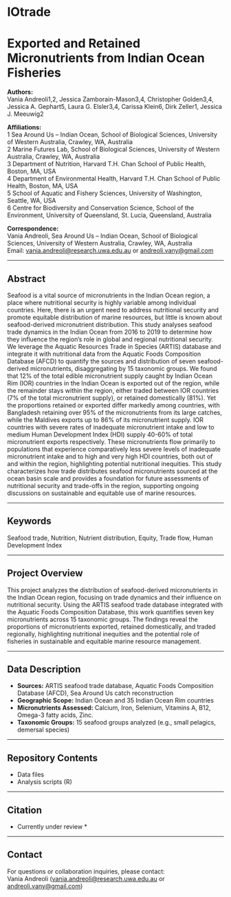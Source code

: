 # IOtrade
# Exported and Retained Micronutrients from Indian Ocean Fisheries

**Authors:**  
Vania Andreoli1,2, Jessica Zamborain-Mason3,4, Christopher Golden3,4, Jessica A. Gephart5, Laura G. Elsler3,4, Carissa Klein6, Dirk Zeller1, Jessica J. Meeuwig2

**Affiliations:**  
1 Sea Around Us – Indian Ocean, School of Biological Sciences, University of Western Australia, Crawley, WA, Australia  
2 Marine Futures Lab, School of Biological Sciences, University of Western Australia, Crawley, WA, Australia  
3 Department of Nutrition, Harvard T.H. Chan School of Public Health, Boston, MA, USA  
4 Department of Environmental Health, Harvard T.H. Chan School of Public Health, Boston, MA, USA  
5 School of Aquatic and Fishery Sciences, University of Washington, Seattle, WA, USA  
6 Centre for Biodiversity and Conservation Science, School of the Environment, University of Queensland, St. Lucia, Queensland, Australia  

**Correspondence:**  
Vania Andreoli, Sea Around Us – Indian Ocean, School of Biological Sciences, University of Western Australia, Crawley, WA, Australia  
Email: [vania.andreoli@research.uwa.edu.au](mailto:vania.andreoli@research.uwa.edu.au) or andreoli.vany@gmail.com

---

## Abstract

Seafood is a vital source of micronutrients in the Indian Ocean region, a place where nutritional security is highly variable among individual countries. Here, there is an urgent need to address nutritional security and promote equitable distribution of marine resources, but little is known about seafood-derived micronutrient distribution. This study analyses seafood trade dynamics in the Indian Ocean from 2016 to 2019 to determine how they influence the region’s role in global and regional nutritional security. We leverage the Aquatic Resources Trade in Species (ARTIS) database and integrate it with nutritional data from the Aquatic Foods Composition Database (AFCD) to quantify the sources and distribution of seven seafood-derived micronutrients, disaggregating by 15 taxonomic groups. We found that 12% of the total edible micronutrient supply caught by Indian Ocean Rim (IOR) countries in the Indian Ocean is exported out of the region, while the remainder stays within the region, either traded between IOR countries (7% of the total micronutrient supply), or retained domestically (81%). Yet the proportions retained or exported differ markedly among countries, with Bangladesh retaining over 95% of the micronutrients from its large catches, while the Maldives exports up to 86% of its micronutrient supply. IOR countries with severe rates of inadequate micronutrient intake and low to medium Human Development Index (HDI) supply 40-60% of total micronutrient exports respectively. These micronutrients flow primarily to populations that experience comparatively less severe levels of inadequate micronutrient intake and to high and very high HDI countries, both out of and within the region, highlighting potential nutritional inequities. This study characterizes how trade distributes seafood micronutrients sourced at the ocean basin scale and provides a foundation for future assessments of nutritional security and trade-offs in the region, supporting ongoing discussions on sustainable and equitable use of marine resources.

---

## Keywords

Seafood trade, Nutrition, Nutrient distribution, Equity, Trade flow, Human Development Index

---

## Project Overview

This project analyzes the distribution of seafood-derived micronutrients in the Indian Ocean region, focusing on trade dynamics and their influence on nutritional security. Using the ARTIS seafood trade database integrated with the Aquatic Foods Composition Database, this work quantifies seven key micronutrients across 15 taxonomic groups. The findings reveal the proportions of micronutrients exported, retained domestically, and traded regionally, highlighting nutritional inequities and the potential role of fisheries in sustainable and equitable marine resource management.

---

## Data Description

- **Sources:** ARTIS seafood trade database, Aquatic Foods Composition Database (AFCD), Sea Around Us catch reconstruction 
- **Geographic Scope:** Indian Ocean and 35 Indian Ocean Rim countries  
- **Micronutrients Assessed:** Calcium, Iron, Selenium, Vitamins A, B12, Omega-3 fatty acids, Zinc.  
- **Taxonomic Groups:** 15 seafood groups analyzed (e.g., small pelagics, demersal species)

---

## Repository Contents

- Data files  
- Analysis scripts (R)  
---


## Citation

* Currently under review *

---

## Contact

For questions or collaboration inquiries, please contact:  
Vania Andreoli (vania.andreoli@research.uwa.edu.au or andreoli.vany@gmail.com)

